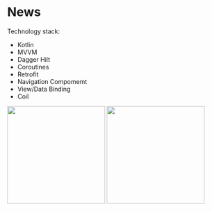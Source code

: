 # News

Technology stack:
- Kotlin
- MVVM
- Dagger Hilt
- Coroutines
- Retrofit
- Navigation Compomemt
- View/Data Binding
- Coil

<div>
<img src="https://user-images.githubusercontent.com/51912680/111685271-c20b5200-8838-11eb-9acb-39e94bcc6f8f.jpg" width=225/>
<img src="https://user-images.githubusercontent.com/51912680/111685378-e5ce9800-8838-11eb-9d61-7d3b130dfedf.jpg" width=225/>
</div>
